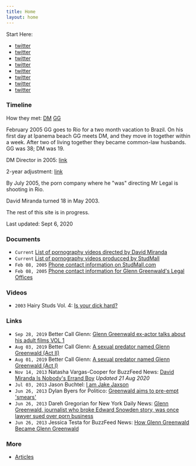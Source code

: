 ```yaml
---
title: Home
layout: home
---
```


Start Here:

- [twitter](https://twitter.com/wokyleeks/status/1298727883582484481)
- [twitter](https://twitter.com/AlanVRK/status/1299334655527858176)
- [twitter](https://twitter.com/AlanVRK/status/1299105381910802445)
- [twitter](https://twitter.com/AlanVRK/status/1300520297771171840)
- [twitter](https://twitter.com/wokyleeks/status/1299809826067816448)
- [twitter](https://twitter.com/AlanVRK/status/1299188334842044416)
- [twitter](https://twitter.com/AlanVRK/status/1299718665345134594)
- [twitter](https://twitter.com/wokyleeks/status/1298731932344184832)

### Timeline

How they met: [DM](https://twitter.com/wokyleeks/status/1298827978164453378) [GG](https://twitter.com/AlanVRK/status/1298322296579522564)

February 2005 GG goes to Rio for a two month vacation to Brazil. On his first day at Ipanema beach GG meets DM, and they move in together within a week. After two of living together they became common-law husbands. GG was 38; DM was 19.

DM Director in 2005: [link](https://twitter.com/wokyleeks/status/1298828944561430530)

2-year adjustment: [link](https://twitter.com/AlanVRK/status/1298323770743152640)

By July 2005, the porn company where he "was" directing Mr Legal is shooting in Rio.

David Miranda turned 18 in May 2003.

The rest of this site is in progress.

Last updated: Sept 6, 2020

### Documents

- ``Current`` [List of pornography videos directed by David Miranda](https://www.gayeroticvideoindex.com/D/3/2013.html)
- ``Current`` [List of pornography videos producced by StudMall](https://www.gayeroticvideoindex.com/C/7/6277.html)
- ``Feb 08, 2005`` [Phone contact information on StudMall.com](http://web.archive.org/web/20050208081923/http://www.studmall.com/contact.php)
- ``Feb 08, 2005`` [Phone contact information for Glenn Greenwald's Legal Offices](https://archive.is/7CM2z)

### Videos

- ``2003`` Hairy Studs Vol. 4: [Is your dick hard?](/media/hairy-studs-4-audio.mp4)

### Links

- ``Sep 28, 2019`` Better Call Glenn: [Glenn Greenwald ex-actor talks about his adult films VOL 1](https://web.archive.org/web/20191012162650/https://bettercallglenn.com/ex-ator-de-glenn-greenwald-fala-sobre-seus-filmes-adultos-vol-1/)
- ``Aug 03, 2019`` Better Call Glenn: [A sexual predator named Glenn Greenwald (Act II)](https://web.archive.org/web/20190803233858/https://bettercallglenn.com/um-predador-sexual-chamado-glenn-greenwald-ato-ii/)
- ``Aug 01, 2019`` Better Call Glenn: [A sexual predator named Glenn Greenwald (Act I)](https://web.archive.org/web/20190803233858/https://bettercallglenn.com/um-predador-sexual-chamado-glenn-greenwald-ato-i/)
- ``Nov 14, 2013`` Natasha Vargas-Cooper for BuzzFeed News: [David Miranda Is Nobody's Errand Boy](https://www.buzzfeed.com/natashavc/david-miranda-is-nobodys-errand-boy) _Updated 21 Aug 2020_
- ``Jul 03, 2013`` Jason Buchtel: [I am Jake Jaxson](https://jakejaxson.com/post/54490441032/i-am-jake-jaxson)
- ``Jun 26, 2013`` Dylan Byers for Politico: [Greenwald aims to pre-empt 'smears'](https://www.politico.com/blogs/media/2013/06/greenwald-aims-to-pre-empt-smears-167191)
- ``Jun 26, 2013`` Dareh Gregorian for New York Daily News: [Glenn Greenwald, journalist who broke Edward Snowden story, was once lawyer sued over porn business](https://www.nydailynews.com/news/national/greenwald-reporter-broke-nsa-story-lawyer-sued-porn-biz-article-1.1383448)
- ``Jun 26, 2013`` Jessica Testa for BuzzFeed News: [How Glenn Greenwald Became Glenn Greenwald](https://www.buzzfeednews.com/article/jtes/how-glenn-greenwald-became-glenn-greenwald)

### More

- [Articles](articles.md)
